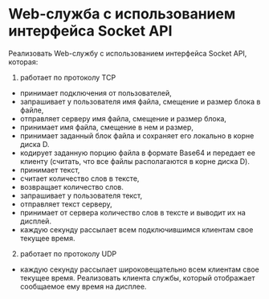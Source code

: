  # Web-служба с использованием интерфейса Socket API
 Реализовать Web-службу с использованием интерфейса Socket API, которая:
1. работает по протоколу TCP
- принимает подключения от пользователей,
- запрашивает у пользователя имя файла, смещение и размер блока в файле,
- отправляет серверу имя файла, смещение и размер блока,
- принимает имя файла, смещение в нем и размер,
- принимает заданный блок файла и сохраняет его локально в корне диска D.
- кодирует заданную порцию файла в формате Base64 и передает ее клиенту (считать, что все файлы располагаются в корне диска D).
- принимает текст,
- считает количество слов в тексте,
- возвращает количество слов.
- запрашивает у пользователя текст,
- отправляет текст серверу,
- принимает от сервера количество слов в тексте и выводит их на дисплей.
- каждую секунду рассылает всем подключившимся клиентам свое текущее время.
2. работает по протоколу UDP
- каждую секунду рассылает широковещательно всем клиентам свое текущее время.
Реализовать клиента службы, который отображает сообщаемое ему время на дисплее.

